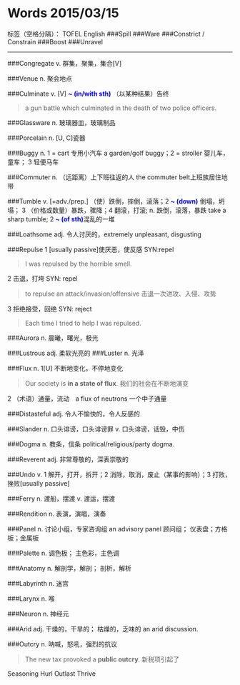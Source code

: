 # Words 2015/03/15

标签（空格分隔）： TOFEL English
###Spill
###Ware
###Constrict / Constrain
###Boost
###Unravel

---
###Congregate
v. 群集，聚集，集合[V]

###Venue
n. 聚会地点

###Culminate
v. [V] <span style="color:blue">**~ (in/with sth)**</span> （以某种结果）告终
> a gun battle which culminated in the death of two police officers.

###Glassware
n. 玻璃器皿，玻璃制品

###Porcelain
n. [U, C]瓷器

###Buggy
n. 1 = cart 专用小汽车 a garden/golf buggy；2 = stroller 婴儿车，童车； 3 轻便马车

###Commuter
n. （远距离）上下班往返的人 the commuter belt上班族居住地带

###Tumble
v. [+adv./prep.] （使）跌倒，摔倒，滚落；2 <span style="color:blue">**~ (down)**</span> 倒塌，坍塌；
3 （价格或数量）暴跌，骤降；4 翻滚，打滚; 
n. 跌倒，滚落，暴跌 take a sharp tumble; 2 <span style="color:blue">**~ (of sth)**</span>混乱的一堆

###Loathsome
adj. 令人讨厌的，extremely unpleasant, disgusting

###Repulse
1 [usually passive]使厌恶，使反感 SYN:repel 
> I was repulsed by the horrible smell. 

2 击退，打垮 SYN: repel 
> to repulse an attack/invasion/offensive 击退一次进攻、入侵、攻势

3 拒绝接受，回绝 SYN: reject
> Each time I tried to help I was repulsed.

###Aurora
n. 晨曦，曙光，极光

###Lustrous
adj. 柔软光亮的
###Luster
n. 光泽

###Flux
n. 1[U] 不断地变化，不停地变化
> Our society is **in a state of flux**. 我们的社会在不断地演变

2 （术语）通量，流动　a flux of neutrons 一个中子通量

###Distasteful
adj. 令人不愉快的，令人反感的

###Slander
n. 口头诽谤，口头诽谤罪
v. 口头诽谤，诋毁，中伤

###Dogma
n. 教条，信条 political/religious/party dogma.

###Reverent
adj. 非常尊敬的，深表崇敬的

###Undo
v. 1 解开，打开，拆开；2 消除，取消，废止（某事的影响）；3 打败，挫败[usually passive]

###Ferry
n. 渡船，摆渡
v. 渡运，摆渡

###Rendition
n. 表演，演唱，演奏

###Panel
n. 讨论小组，专家咨询组 an advisory panel 顾问组； 仪表盘；方格板；金属板

###Palette
n. 调色板； 主色彩，主色调

###Anatomy
n. 解剖学，解剖； 剖析，解析

###Labyrinth
n. 迷宫

###Larynx
n. 喉

###Neuron
n. 神经元

###Arid
adj. 干燥的，干旱的； 枯燥的，乏味的 an arid discussion.

###Outcry
n. 呐喊，怒吼，强烈的抗议
> The new tax provoked a **public outcry**. 新税项引起了

Seasoning
Hurl
Outlast
Thrive
